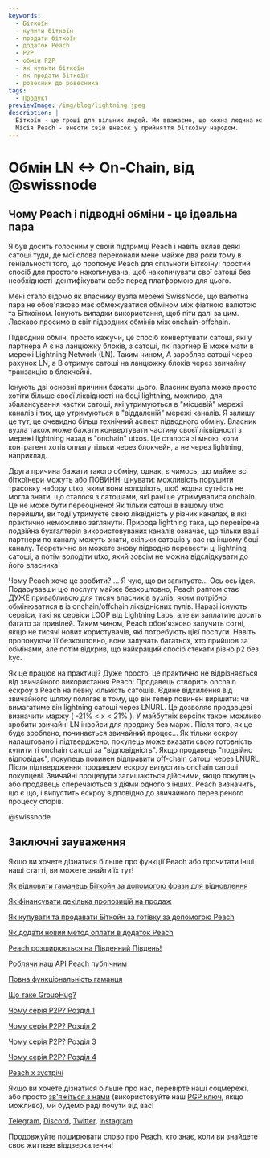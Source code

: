 ```yaml
---
keywords:
  - Біткоїн
  - купити біткоїн
  - продати біткоїн
  - додаток Peach
  - P2P
  - обмін P2P
  - як купити біткоїн
  - як продати біткоїн
  - ровесник до ровесника
tags:
  - Продукт
previewImage: /img/blog/lightning.jpeg
description: |
  Біткоїн - це гроші для вільних людей. Ми вважаємо, що кожна людина має право вибирати, якими грошима вона користується для збереження свого багатства, результатів своєї роботи, свого часу та енергії.
  Місія Peach - внести свій внесок у прийняття біткоїну народом.
---
```


# Обмін LN <-> On-Chain, від @swissnode

## Чому Peach і підводні обміни - це ідеальна пара

Я був досить голосним у своїй підтримці Peach і навіть вклав деякі сатоші туди, де мої слова переконали мене майже два роки тому в геніальності того, що пропонує Peach для спільноти Біткоїну: простий спосіб для простого накопичувача, щоб накопичувати свої сатоші без необхідності ідентифікувати себе перед платформою для цього.

Мені стало відомо як власнику вузла мережі SwissNode, що валютна пара не обов'язково має обмежуватися обміном між фіатною валютою та Біткоїном. Існують випадки використання, щоб піти далі за цим. Ласкаво просимо в світ підводних обмінів між onchain-offchain.

Підводний обмін, просто кажучи, це спосіб конвертувати сатоші, які у партнера A є на ланцюжку блоків, з сатоші, які партнер B може мати в мережі Lightning Network (LN). Таким чином, A заробляє сатоші через рахунок LN, а B отримує сатоші на ланцюжку блоків через звичайну транзакцію в блокчейні.

Існують дві основні причини бажати цього. Власник вузла може просто хотіти більше своєї ліквідності на боці lightning, можливо, для збалансування частки сатоші, які утримуються в "місцевій" мережі каналів і тих, що утримуються в "віддаленій" мережі каналів. Я залишу це тут, це очевидно більш технічний аспект підводного обміну. Власник вузла також може бажати конвертувати частину своєї ліквідності з мережі lightning назад в "onchain" utxos. Це сталося зі мною, коли контрагент хотів оплату тільки через блокчейн, а не через lightning, наприклад.

Друга причина бажати такого обміну, однак, є чимось, що майже всі біткоїнери можуть або ПОВИННІ цінувати: можливість порушити трасовку набору utxo, яким вони володіють, щоб жодна сутність не могла знати, що сталося з сатошами, які раніше утримувалися onchain. Це не може бути переоцінено! Як тільки сатоші в вашому utxo перейшли, ви тоді утримуєте свою ліквідність у різних каналах, в які практично неможливо заглянути. Природа lightning така, що перевірена подвійна бухгалтерія використовуваних каналів означає, що тільки ваші партнери по каналу можуть знати, скільки сатошів у вас на іншому боці каналу. Теоретично ви можете знову підводно перевести ці lightning сатоші, а потім володіти utxo, який зовсім не можна відслідкувати до його власника!

Чому Peach хоче це зробити? ... Я чую, що ви запитуєте... Ось ось ідея. Подарувавши цю послугу майже безкоштовно, Peach раптом стає ДУЖЕ привабливою для тисяч власників вузлів, яким потрібно обмінюватися в із onchain/offchain ліквіднісних пулів. Наразі існують сервіси, такі як сервіси LOOP від Lightning Labs, але ви заплатите досить багато за привілей. Таким чином, Peach обов'язково залучить сотні, якщо не тисячі нових користувачів, які потребують цієї послуги. Навіть пропонуючи її безкоштовно, вони залучать багатьох, хто прийшов за обмінами, але потім відкрив, що найкращий спосіб стекати рівно p2 без kyc.

Як це працює на практиці? Дуже просто, це практично не відрізняється від звичайного використання Peach: Продавець створить onchain ескроу з Peach на певну кількість сатошів. Єдине відхилення від звичайного шляху полягає в тому, що він тепер повинен вирішити: чи вимагатиме він lightning сатоші через LNURL. Це дозволяє продавцеві визначити маржу ( -21% < x < 21% ). У майбутніх версіях також можливо зробити звичайні LN інвойси для продажу без маржі. Після того, як це буде зроблено, починається звичайний процес... Як тільки ескроу налаштовано і підтверджено, покупець може вказати свою готовність купити ті onchain сатоші за "відповідність". Якщо продавець "подвійно відповідає", покупець повинен відправити off-chain сатоші через LNURL. Після підтвердження продавцем ескроу випустить onchain сатоші покупцеві. Звичайні процедури залишаються дійсними, якщо покупець або продавець сперечаються з діями одного з інших. Peach визначить, що є що, і випустить ескроу відповідно до звичайного перевіреного процесу спорів.

@swissnode

## Заключні зауваження

Якщо ви хочете дізнатися більше про функції Peach або прочитати інші наші статті, ви можете знайти їх тут!

[Як відновити гаманець Біткойн за допомогою фрази для відновлення](https://peachbitcoin.com/uk/blog/how-to-restore-peach-wallet/)

[Як фінансувати декілька пропозицій на продаж](https://peachbitcoin.com/uk/blog/funding-multiple-sell-offers/)

[Як купувати та продавати Біткойн за готівку за допомогою Peach](https://peachbitcoin.com/uk/blog/how-to-buy-and-sell-bitcoin-with-cash-using-peach/)

[Як додати новий метод оплати в додаток Peach](https://peachbitcoin.com/uk/blog/how-to-add-a-payment-method/)

[Peach розширюється на Південний Південь!](https://peachbitcoin.com/uk/blog/peach-expands-to-the-global-south/)

[Роблячи наш API Peach публічним](https://peachbitcoin.com/uk/blog/making-our-peach-api-public/)

[Повна функціональність гаманця](https://peachbitcoin.com/uk/blog/full-wallet-functionality/)

[Що таке GroupHug?](https://peachbitcoin.com/uk/blog/group-hug/)

[Чому серія P2P? Розділ 1](https://peachbitcoin.com/uk/blog/why-p2p-chapter-1/)

[Чому серія P2P? Розділ 2](https://peachbitcoin.com/uk/blog/why-p2p-chapter-2/)

[Чому серія P2P? Розділ 3](https://peachbitcoin.com/uk/blog/why-p2p-chapter-3-circular-economies/)

[Чому серія P2P? Розділ 4](https://peachbitcoin.com/uk/blog/why-p2p-chapter-4-chains-of-trust/)

[Peach x зустрічі](https://peachbitcoin.com/uk/blog/peach-for-meetups/)

Якщо ви хочете дізнатися більше про нас, перевірте наші соцмережі, або просто [зв'яжіться з нами](mailto:hello@peachbitcoin.com) (використовуйте наш [PGP ключ](https://keys.openpgp.org/vks/v1/by-fingerprint/48339A19645E2E53488E0E5479E1B270FACD1BD2), якщо можливо), ми будемо раді почути від вас!

[Telegram](https://t.me/+GkOW1J-ixBBkZWRk), [Discord](https://discord.gg/ypeHz3SW54), [Twitter](https://twitter.com/peachbitcoin), [Instagram](https://instagram.com/peachbitcoin)

Продовжуйте поширювати слово про Peach, хто знає, коли ви знайдете своє життєве віддзеркалення!
